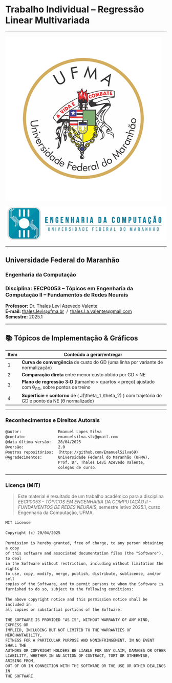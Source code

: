# Trabalho Individual – Regressão Linear **Multivariada**

---

![UFMA](./ufma_logo.png)&nbsp;&nbsp;&nbsp;&nbsp;![Engenharia da Computação](./eng_comp_logo.png)

---

## Universidade Federal do Maranhão  
### Engenharia da Computação  
### Disciplina: EECP0053 – **Tópicos em Engenharia da Computação II – Fundamentos de Redes Neurais**  
**Professor:** Dr. Thales Levi Azevedo Valente  
**E-mail:** <thales.levi@ufma.br> / <thales.l.a.valente@gmail.com>  
**Semestre:** 2025.1  

---



## 📚 Tópicos de Implementação & Gráficos

| Item | Conteúdo a gerar/entregar                                                                                                     |
|------|-------------------------------------------------------------------------------------------------------------------------------|
| 1    | **Curva de convergência** de custo do GD (uma linha por variante de normalização)                                             |
| 2    | **Comparação direta** entre menor custo obtido por GD × NE                                                                    |
| 3    | **Plano de regressão 3‑D** (tamanho × quartos × preço) ajustado com θ<sub>GD</sub>, sobre pontos de treino                    |
| 4    | **Superfície** e **contorno** de \( J(\theta_1,\theta_2) \) com trajetória do GD e ponto da NE (θ normalizado)            |

---


### Reconhecimentos e Direitos Autorais

```
@autor:                Emanuel Lopes Silva
@contato:              emanuelsilva.slz@gmail.com
@data última versão:   28/04/2025
@versão:               2.0
@outros repositórios:  (https://github.com/EmanuelSilva69)
@Agradecimentos:       Universidade Federal do Maranhão (UFMA),
                       Prof. Dr. Thales Levi Azevedo Valente,
                       colegas de curso.
```

---

### Licença (MIT)

> Este material é resultado de um trabalho acadêmico para a disciplina *EECP0053 - TÓPICOS EM ENGENHARIA DA COMPUTAÇÃO II - FUNDAMENTOS DE REDES NEURAIS*, semestre letivo 2025.1, curso Engenharia da Computação, UFMA.

```
MIT License

Copyright (c) 20/04/2025

Permission is hereby granted, free of charge, to any person obtaining a copy
of this software and associated documentation files (the "Software"), to deal
in the Software without restriction, including without limitation the rights
to use, copy, modify, merge, publish, distribute, sublicense, and/or sell
copies of the Software, and to permit persons to whom the Software is
furnished to do so, subject to the following conditions:

The above copyright notice and this permission notice shall be included in
all copies or substantial portions of the Software.

THE SOFTWARE IS PROVIDED "AS IS", WITHOUT WARRANTY OF ANY KIND, EXPRESS OR
IMPLIED, INCLUDING BUT NOT LIMITED TO THE WARRANTIES OF MERCHANTABILITY,
FITNESS FOR A PARTICULAR PURPOSE AND NONINFRINGEMENT. IN NO EVENT SHALL THE
AUTHORS OR COPYRIGHT HOLDERS BE LIABLE FOR ANY CLAIM, DAMAGES OR OTHER
LIABILITY, WHETHER IN AN ACTION OF CONTRACT, TORT OR OTHERWISE, ARISING FROM,
OUT OF OR IN CONNECTION WITH THE SOFTWARE OR THE USE OR OTHER DEALINGS IN
THE SOFTWARE.
```
